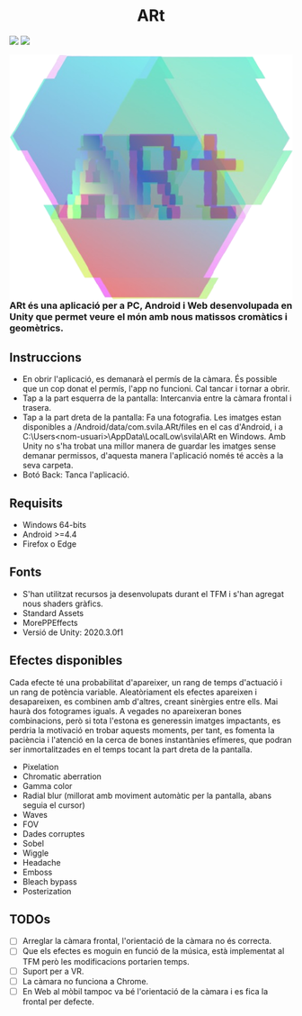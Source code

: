 
<div align="center">
 
# ARt
 
</div>

[![](https://img.shields.io/badge/itch.io-ARt-blue)](https://svila.itch.io/art)
[![](https://img.shields.io/badge/direct%20link-ARt-green)](https://itch.io/embed-upload/4769452?color=333333)





<img src="/Assets/Resources/art_log_cut_fix.png" align="right" />

### ARt és una aplicació per a PC, Android i Web desenvolupada en Unity que permet veure el món amb nous matissos cromàtics i geomètrics.


## Instruccions
 - En obrir l'aplicació, es demanarà el permís de la càmara. És possible que un cop donat el permís, l'app no funcioni. Cal tancar i tornar a obrir.
 - Tap a la part esquerra de la pantalla: Intercanvia entre la càmara frontal i trasera.
 - Tap a la part dreta de la pantalla: Fa una fotografia. Les imatges estan disponibles a /Android/data/com.svila.ARt/files en el cas d'Android, i a C:\Users\<nom-usuari>\AppData\LocalLow\svila\ARt en Windows. Amb Unity no s'ha trobat una millor manera de guardar les imatges sense demanar permissos, d'aquesta manera l'aplicació només té accès a la seva carpeta.
 - Botó Back: Tanca l'aplicació.

## Requisits
 - Windows 64-bits
 - Android >=4.4
 - Firefox o Edge

## Fonts
 - S'han utilitzat recursos ja desenvolupats durant el TFM i s'han agregat nous shaders gràfics.
 - Standard Assets
 - MorePPEffects
 - Versió de Unity: 2020.3.0f1

## Efectes disponibles

Cada efecte té una probabilitat d'apareixer, un rang de temps d'actuació i un rang de potència variable. Aleatòriament els efectes apareixen i desapareixen, es combinen amb d'altres, creant sinèrgies entre ells. Mai haurà dos fotogrames iguals. A vegades no apareixeran bones combinacions, però si tota l'estona es generessin imatges impactants, es perdria la motivació en trobar aquests moments, per tant, es fomenta la paciència i l'atenció en la cerca de bones instantànies efímeres, que podran ser inmortalitzades en el temps tocant la part dreta de la pantalla.

 - Pixelation
 - Chromatic aberration
 - Gamma color
 - Radial blur (millorat amb moviment automàtic per la pantalla, abans seguia el cursor)
 - Waves
 - FOV
 - Dades corruptes
 - Sobel
 - Wiggle
 - Headache
 - Emboss
 - Bleach bypass
 - Posterization

## TODOs
 - [ ] Arreglar la càmara frontal, l'orientació de la càmara no és correcta.
 - [ ] Que els efectes es moguin en funció de la música, està implementat al TFM però les modificacions portarien temps.
 - [ ] Suport per a VR.
 - [ ] La càmara no funciona a Chrome.
 - [ ] En Web al mòbil tampoc va bé l'orientació de la càmara i es fica la frontal per defecte.
